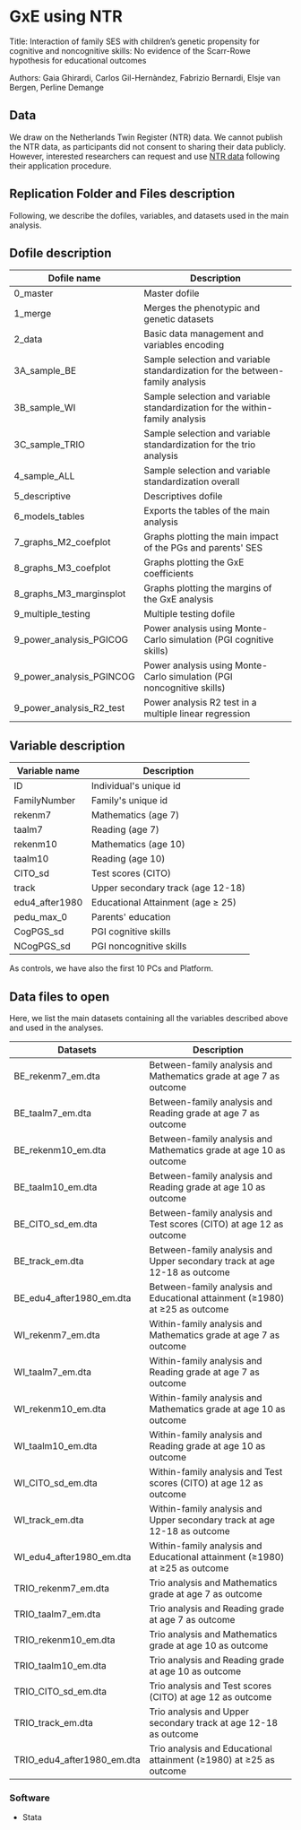 # GxE using NTR

Title: Interaction of family SES with children’s genetic propensity for cognitive and noncognitive skills: No evidence of the Scarr-Rowe hypothesis for educational outcomes

Authors: Gaia Ghirardi, Carlos Gil-Hernàndez, Fabrizio Bernardi, Elsje van Bergen, Perline Demange

## Data  

We draw on the Netherlands Twin Register (NTR) data. We cannot publish the NTR data, as participants did not consent to sharing their data publicly. However, interested researchers can request and use [NTR data](https://tweelingenregister.vu.nl) following their application procedure.

## Replication Folder and Files description

Following, we describe the dofiles, variables, and datasets used in the main analysis. 

## Dofile description 

| Dofile name               |  Description                                                                      |  
|---------------------------|-----------------------------------------------------------------------------------|            
| 0_master                  | Master dofile                                                                     | 
| 1_merge                   | Merges the phenotypic and genetic datasets                                        |
| 2_data                    | Basic data management and variables encoding                                      |
| 3A_sample_BE              | Sample selection and variable standardization for the between-family analysis     |
| 3B_sample_WI              | Sample selection and variable standardization for the within-family analysis      |
| 3C_sample_TRIO            | Sample selection and variable standardization for the trio analysis               |
| 4_sample_ALL              | Sample selection and variable standardization overall                             |
| 5_descriptive             | Descriptives dofile                                                               |  
| 6_models_tables           | Exports the tables of the main analysis                                           |
| 7_graphs_M2_coefplot      | Graphs plotting the main impact of the PGs and parents' SES                       |
| 8_graphs_M3_coefplot      | Graphs plotting the GxE coefficients                                              |
| 8_graphs_M3_marginsplot   | Graphs plotting the margins of the GxE analysis                                   |
| 9_multiple_testing        | Multiple testing dofile                                                           |
| 9_power_analysis_PGICOG   | Power analysis using Monte-Carlo simulation (PGI cognitive skills)                |
| 9_power_analysis_PGINCOG  | Power analysis using Monte-Carlo simulation (PGI noncognitive skills)             |
| 9_power_analysis_R2_test  | Power analysis R2 test in a multiple linear regression                            |

## Variable description 

| Variable name      |  Description                                                                      |  
|--------------------|-----------------------------------------------------------------------------------|            
| ID                 | Individual's unique id                                                            |
| FamilyNumber       | Family's unique id                                                                |
| rekenm7            | Mathematics (age 7)                                                               | 
| taalm7             | Reading (age 7)                                                                   |
| rekenm10           | Mathematics (age 10)                                                              |
| taalm10            | Reading (age 10)                                                                  |
| CITO_sd            | Test scores (CITO)                                                                |
| track              | Upper secondary track (age 12-18)                                                 |
| edu4_after1980     | Educational Attainment (age ≥ 25)                                                 |
| pedu_max_0         | Parents' education                                                                |
| CogPGS_sd          | PGI cognitive skills                                                              |
| NCogPGS_sd         | PGI noncognitive skills                                                           |

As controls, we have also the first 10 PCs and Platform. 

## Data files to open 

Here, we list the main datasets containing all the variables described above and used in the analyses. 
 
| Datasets                   | Description                                                                   | 
|----------------------------|-------------------------------------------------------------------------------|
| BE_rekenm7_em.dta          | Between-family analysis and Mathematics grade at age 7 as outcome             |
| BE_taalm7_em.dta           | Between-family analysis and Reading grade at age 7 as outcome                 |
| BE_rekenm10_em.dta         | Between-family analysis and Mathematics grade at age 10 as outcome            |
| BE_taalm10_em.dta          | Between-family analysis and Reading grade at age 10 as outcome                |
| BE_CITO_sd_em.dta          | Between-family analysis and Test scores (CITO) at age 12 as outcome           |
| BE_track_em.dta            | Between-family analysis and Upper secondary track at age 12-18 as outcome     |
| BE_edu4_after1980_em.dta   | Between-family analysis and Educational attainment (≥1980) at ≥25 as outcome  |
| WI_rekenm7_em.dta          | Within-family analysis and Mathematics grade at age 7 as outcome              |
| WI_taalm7_em.dta           | Within-family analysis and Reading grade at age 7 as outcome                  |
| WI_rekenm10_em.dta         | Within-family analysis and Mathematics grade at age 10 as outcome             |
| WI_taalm10_em.dta          | Within-family analysis and Reading grade at age 10 as outcome                 |
| WI_CITO_sd_em.dta          | Within-family analysis and Test scores (CITO) at age 12 as outcome            |
| WI_track_em.dta            | Within-family analysis and Upper secondary track at age 12-18 as outcome      |
| WI_edu4_after1980_em.dta   | Within-family analysis and Educational attainment (≥1980) at ≥25 as outcome   |
| TRIO_rekenm7_em.dta        | Trio analysis and Mathematics grade at age 7 as outcome                       |
| TRIO_taalm7_em.dta         | Trio analysis and Reading grade at age 7 as outcome                           |
| TRIO_rekenm10_em.dta       | Trio analysis and Mathematics grade at age 10 as outcome                      |
| TRIO_taalm10_em.dta        | Trio analysis and Reading grade at age 10 as outcome                          |
| TRIO_CITO_sd_em.dta        | Trio analysis and Test scores (CITO) at age 12 as outcome                     |
| TRIO_track_em.dta          | Trio analysis and Upper secondary track at age 12-18 as outcome               |
| TRIO_edu4_after1980_em.dta | Trio analysis and Educational attainment (≥1980) at ≥25 as outcome            |

### Software 

- Stata 
